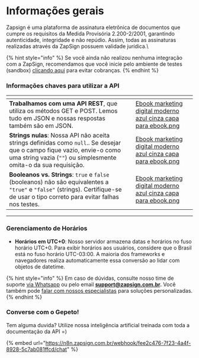 # Informações gerais

Zapsign é uma plataforma de assinatura eletrônica de documentos que cumpre os requisitos da Medida Provisória 2.200-2/2001, garantindo autenticidade, integridade e não repúdio. Assim, todas as assinaturas realizadas através da ZapSign possuem validade jurídica.\


{% hint style="info" %}
Se você ainda não realizou nenhuma integração com a ZapSign, recomendamos que você inicie pelo ambiente de testes (sandbox) [clicando aqui](https://sandbox.app.zapsign.com.br/acesso/entrar) para evitar cobranças.
{% endhint %}

### Informações chaves para utilizar a API



<table data-view="cards"><thead><tr><th></th><th></th><th data-hidden data-card-cover data-type="files"></th></tr></thead><tbody><tr><td><strong>Trabalhamos com uma API REST</strong>, que utiliza os métodos GET e POST. Lemos tudo em JSON e nossas respostas também são em JSON.</td><td></td><td><a href=".gitbook/assets/Ebook marketing digital moderno azul cinza capa para ebook.png">Ebook marketing digital moderno azul cinza capa para ebook.png</a></td></tr><tr><td><strong>Strings nulas</strong>: Nossa API não aceita strings definidas como <code>null</code>.. Se desejar que o campo fique vazio, envie-o como uma string vazia (<code>""</code>) ou simplesmente omita-o da sua requisição.</td><td></td><td><a href=".gitbook/assets/Ebook marketing digital moderno azul cinza capa para ebook.png">Ebook marketing digital moderno azul cinza capa para ebook.png</a></td></tr><tr><td><strong>Booleanos vs. Strings</strong>: <code>true</code> e <code>false</code> (booleanos) não são equivalentes a <code>"true"</code> e <code>"false"</code> (strings). Certifique-se de usar o tipo correto para evitar falhas nos testes.</td><td></td><td><a href=".gitbook/assets/Ebook marketing digital moderno azul cinza capa para ebook.png">Ebook marketing digital moderno azul cinza capa para ebook.png</a></td></tr></tbody></table>

***

### Gerenciamento de Horários

* **Horários em UTC+0**: Nosso servidor armazena datas e horários no fuso horário UTC+0. Para exibir horários aos usuários, considere que o Brasil está no fuso horário UTC-03:00. A maioria dos frameworks e navegadores realiza automaticamente essa conversão ao lidar com objetos de datetime.

{% hint style="info" %}
Em caso de dúvidas, consulte nosso time de suporte [via Whatsapp](https://api.whatsapp.com/send?phone=551140401991\&text=Ol%C3%A1,%20gostaria%20de%20falar%20com%20o%20suporte) ou pelo email **support@zapsign.com.br.**  Você também pode [falar com nossos especialistas](https://zapsign.com.br/contato/) para soluções personalizadas.
{% endhint %}

### Converse com o Gepeto!

Tem alguma duvida? Utilize nossa inteligência artificial treinada com toda a documentação da API =)

{% embed url="https://n8n.zapsign.com.br/webhook/fee2c476-7f23-4a4f-8928-5c7ab081ffcd/chat" %}

